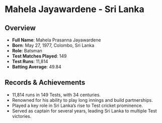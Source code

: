 # Mahela Jayawardene - Sri Lanka

## Overview
- **Full Name**: Mahela Prasanna Jayawardene
- **Born**: May 27, 1977, Colombo, Sri Lanka
- **Role**: Batsman
- **Test Matches Played**: 149
- **Test Runs**: 11,814
- **Batting Average**: 49.84

## Records & Achievements
- 11,814 runs in 149 Tests, with 34 centuries.
- Renowned for his ability to play long innings and build partnerships.
- Played a key role in Sri Lanka’s rise to Test cricket prominence.
- Served as captain for several years, leading Sri Lanka to multiple Test victories.
